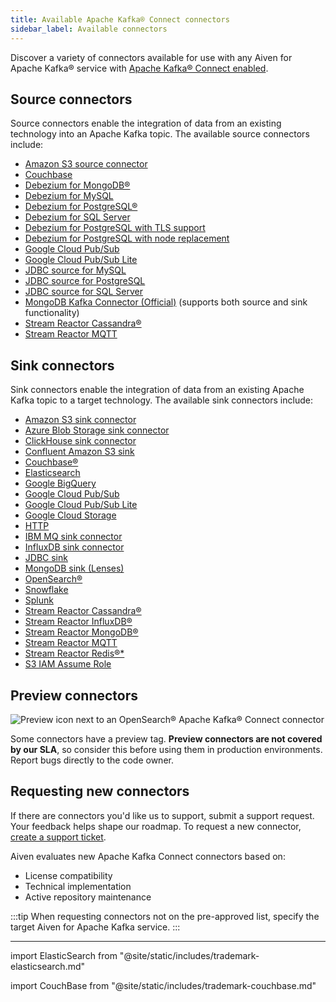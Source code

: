 ```yaml
---
title: Available Apache Kafka® Connect connectors
sidebar_label: Available connectors
---
```


Discover a variety of connectors available for use with any Aiven for Apache Kafka® service with [Apache Kafka® Connect enabled](/docs/products/kafka/kafka-connect/howto/enable-connect).

## Source connectors

Source connectors enable the integration of data from an existing technology into an
Apache Kafka topic. The available source connectors include:

- [Amazon S3 source connector](https://github.com/Aiven-Open/cloud-storage-connectors-for-apache-kafka)
- [Couchbase](https://github.com/couchbase/kafka-connect-couchbase)
- [Debezium for MongoDB®](https://debezium.io/docs/connectors/mongodb/)
- [Debezium for MySQL](https://debezium.io/docs/connectors/mysql/)
- [Debezium for PostgreSQL®](/docs/products/kafka/kafka-connect/howto/debezium-source-connector-pg)
- [Debezium for SQL Server](https://debezium.io/docs/connectors/sqlserver/)
- [Debezium for PostgreSQL with TLS support](/docs/products/kafka/kafka-connect/howto/kafka-connect-debezium-tls-pg)
- [Debezium for PostgreSQL with node replacement](/docs/products/kafka/kafka-connect/howto/debezium-source-connector-pg-node-replacement)
- [Google Cloud Pub/Sub](https://github.com/googleapis/java-pubsub-group-kafka-connector/)
- [Google Cloud Pub/Sub Lite](https://github.com/googleapis/java-pubsub-group-kafka-connector/)
- [JDBC source for MySQL](/docs/products/kafka/kafka-connect/howto/jdbc-source-connector-mysql)
- [JDBC source for PostgreSQL](/docs/products/kafka/kafka-connect/howto/jdbc-source-connector-pg)
- [JDBC source for SQL Server](/docs/products/kafka/kafka-connect/howto/jdbc-source-connector-sql-server)
- [MongoDB Kafka Connector (Official)](https://www.mongodb.com/docs/kafka-connector/current/) (supports both source and sink functionality)
- [Stream Reactor Cassandra®](https://docs.lenses.io/5.1/connectors/sources/cassandrasourceconnector/)
- [Stream Reactor MQTT](https://docs.lenses.io/5.1/connectors/sources/mqttsourceconnector/)

## Sink connectors

Sink connectors enable the integration of data from an existing Apache Kafka topic to a
target technology. The available sink connectors include:

- [Amazon S3 sink connector](/docs/products/kafka/kafka-connect/howto/s3-sink-connector-aiven)
- [Azure Blob Storage sink connector](/docs/products/kafka/kafka-connect/howto/azure-blob-sink)
- [ClickHouse sink connector](https://github.com/ClickHouse/clickhouse-kafka-connect)
- [Confluent Amazon S3 sink](/docs/products/kafka/kafka-connect/howto/s3-sink-connector-confluent)
- [Couchbase®](https://github.com/couchbase/kafka-connect-couchbase)
- [Elasticsearch](/docs/products/kafka/kafka-connect/howto/elasticsearch-sink)
- [Google BigQuery](https://github.com/confluentinc/kafka-connect-bigquery)
- [Google Cloud Pub/Sub](https://github.com/googleapis/java-pubsub-group-kafka-connector/)
- [Google Cloud Pub/Sub Lite](https://github.com/googleapis/java-pubsub-group-kafka-connector/)
- [Google Cloud Storage](/docs/products/kafka/kafka-connect/howto/gcs-sink)
- [HTTP](https://github.com/aiven/http-connector-for-apache-kafka)
- [IBM MQ sink connector](/docs/products/kafka/kafka-connect/howto/ibm-mq-sink-connector)
- [InfluxDB sink connector](/docs/products/kafka/kafka-connect/howto/influx-sink)
- [JDBC sink](https://github.com/aiven/jdbc-connector-for-apache-kafka/blob/master/docs/sink-connector.md)
- [MongoDB sink (Lenses)](/docs/products/kafka/kafka-connect/howto/mongodb-sink-lenses)
- [OpenSearch®](/docs/products/kafka/kafka-connect/howto/opensearch-sink)
- [Snowflake](https://docs.snowflake.com/en/user-guide/kafka-connector)
- [Splunk](https://github.com/splunk/kafka-connect-splunk)
- [Stream Reactor Cassandra®](https://docs.lenses.io/5.1/connectors/sinks/cassandrasinkconnector/)
- [Stream Reactor InfluxDB®](https://docs.lenses.io/5.1/connectors/sinks/influxsinkconnector/)
- [Stream Reactor MongoDB®](https://docs.lenses.io/5.1/connectors/sinks/mongosinkconnector/)
- [Stream Reactor MQTT](https://docs.lenses.io/5.1/connectors/sinks/mqttsinkconnector/)
- [Stream Reactor Redis®\*](https://docs.lenses.io/5.1/connectors/sinks/redissinkconnector/)
- [S3 IAM Assume Role](/docs/products/kafka/kafka-connect/howto/s3-iam-assume-role)

## Preview connectors

![Preview icon next to an OpenSearch® Apache Kafka® Connect connector](/images/content/products/kafka/kafka-connect/preview-kafka-connect-connectors.png)

Some connectors have a preview tag. **Preview connectors are not covered by our SLA**,
so consider this before using them in production environments. Report bugs directly to
the code owner.

## Requesting new connectors

If there are connectors you'd like us to support, submit a support request. Your
feedback helps shape our roadmap. To request a new connector,
[create a support ticket](/docs/platform/howto/support#create-a-support-ticket).

Aiven evaluates new Apache Kafka Connect connectors based on:

- License compatibility
- Technical implementation
- Active repository maintenance

:::tip
When requesting connectors not on the pre-approved list, specify the target Aiven for
Apache Kafka service.
:::


------------------------------------------------------------------------

import ElasticSearch from "@site/static/includes/trademark-elasticsearch.md"

<ElasticSearch/>

import CouchBase from "@site/static/includes/trademark-couchbase.md"

<CouchBase/>
